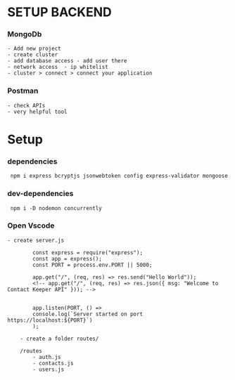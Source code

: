 # SETUP BACKEND

### MongoDb

    - Add new project
    - create cluster
    - add database access - add user there
    - network access  - ip whitelist
    - cluster > connect > connect your application

### Postman

    - check APIs
    - very helpful tool

# Setup

### dependencies

     npm i express bcryptjs jsonwebtoken config express-validator mongoose

### dev-dependencies

     npm i -D nodemon concurrently

### Open Vscode

    - create server.js

            const express = require("express");
            const app = express();
            const PORT = process.env.PORT || 5000;

            app.get("/", (req, res) => res.send("Hello World"));
            <!-- app.get("/", (req, res) => res.json({ msg: "Welcome to Contact Keeper API" })); -->


            app.listen(PORT, () =>
            console.log(`Server started on port https://localhost:${PORT}`)
            );

        - create a folder routes/

        /routes
            - auth.js
            - contacts.js
            - users.js

